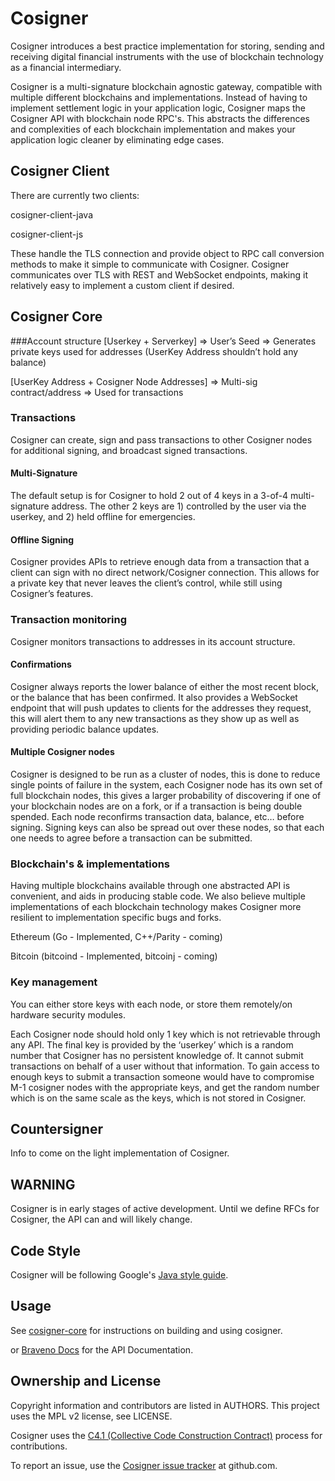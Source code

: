 # Cosigner

Cosigner introduces a best practice implementation for storing, sending and receiving digital financial instruments with the use of blockchain technology as a financial intermediary.

Cosigner is a multi-signature blockchain agnostic gateway, compatible with multiple different blockchains and implementations. Instead of having to implement settlement logic in your application logic, Cosigner maps the Cosigner API with blockchain node RPC's. This abstracts the differences and complexities of each blockchain implementation and makes your application logic cleaner by eliminating edge cases.

## Cosigner Client
There are currently two clients:

cosigner-client-java

cosigner-client-js

These handle the TLS connection and provide object to RPC call conversion methods to make it simple to communicate with Cosigner. Cosigner communicates over TLS with REST and WebSocket endpoints, making it relatively easy to implement a custom client if desired.

## Cosigner Core

###Account structure
[Userkey + Serverkey] => User’s Seed => Generates private keys used for addresses (UserKey Address shouldn’t hold any balance)

[UserKey Address + Cosigner Node Addresses] => Multi-sig contract/address => Used for transactions

### Transactions
Cosigner can create, sign and pass transactions to other Cosigner nodes for additional signing, and broadcast signed transactions.

#### Multi-Signature
The default setup is for Cosigner to hold 2 out of 4 keys in a 3-of-4 multi-signature address. The other 2 keys are 1) controlled by the user via the userkey, and 2) held offline for emergencies.

#### Offline Signing
Cosigner provides APIs to retrieve enough data from a transaction that a client can sign with no direct network/Cosigner connection. This allows for a private key that never leaves the client’s control, while still using Cosigner’s features.

### Transaction monitoring
Cosigner monitors transactions to addresses in its account structure.

#### Confirmations

Cosigner always reports the lower balance of either the most recent block, or the balance that has been confirmed. It also provides a WebSocket endpoint that will push updates to clients for the addresses they request, this will alert them to any new transactions as they show up as well as providing periodic balance updates. 

#### Multiple Cosigner nodes

Cosigner is designed to be run as a cluster of nodes, this is done to reduce single points of failure in the system, each Cosigner node has its own set of full blockchain nodes, this gives a larger probability of discovering if one of your blockchain nodes are on a fork, or if a transaction is being double spended. Each node reconfirms transaction data, balance, etc… before signing. Signing keys can also be spread out over these nodes, so that each one needs to agree before a transaction can be submitted.

### Blockchain's & implementations
Having multiple blockchains available through one abstracted API is convenient, and aids in producing stable code. We also believe multiple implementations of each blockchain technology makes Cosigner more resilient to implementation specific bugs and forks.

Ethereum (Go - Implemented, C++/Parity - coming)

Bitcoin (bitcoind - Implemented, bitcoinj - coming)

### Key management

You can either store keys with each node, or store them remotely/on hardware security modules.

Each Cosigner node should hold only 1 key which is not retrievable through any API. The final key is provided by the ‘userkey’ which is a random number that Cosigner has no persistent knowledge of. It cannot submit transactions on behalf of a user without that information. To gain access to enough keys to submit a transaction someone would have to compromise M-1 cosigner nodes with the appropriate keys, and get the random number which is on the same scale as the keys, which is not stored in Cosigner. 

## Countersigner
Info to come on the light implementation of Cosigner.


## WARNING

Cosigner is in early stages of active development. Until we define RFCs for
Cosigner, the API can and will likely change.

## Code Style

Cosigner will be following Google's
[Java style guide](http://google.github.io/styleguide/javaguide.html).

## Usage

See [cosigner-core](https://github.com/EMAXio/cosigner/blob/master/cosigner-core/README.md) for instructions on building and using cosigner.

or [Braveno Docs](http://docs.braveno.com/#cosigner-core-api) for the API Documentation.

## Ownership and License

Copyright information and contributors are listed in AUTHORS. This project uses
the MPL v2 license, see LICENSE.

Cosigner uses the
[C4.1 (Collective Code Construction Contract)](http://rfc.zeromq.org/spec:22)
process for contributions.

To report an issue, use the
[Cosigner issue tracker](https://github.com/Braveno/cosigner/issues) at
github.com.


